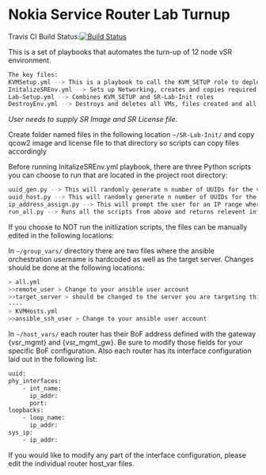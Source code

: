 # Nokia Service Router Lab Turnup

Travis CI Build Status:[![Build Status](https://travis-ci.org/mlossmann/Nokia-SR-Lab.svg?branch=master)](https://travis-ci.org/mlossmann/Nokia-SR-Lab)

This is a set of playbooks that automates the turn-up of 12 node vSR environment.

```bash
The key files:
KVMSetup.yml --> This is a playbook to call the KVM_SETUP role to deploy KVM and packages needed to build environment
InitalizeSREnv.yml --> Sets up Networking, creates and copies required files and setup XML files for VM deployment
Lab-Setup.yml --> Combines KVM_SETUP and SR-Lab-Init roles
DestroyEnv.yml --> Destroys and deletes all VMs, files created and all defined network bridges.  Reboots server when completed
```

*User needs to supply SR Image and SR License file*.

Create folder named files in the following location `~/SR-Lab-Init/` and copy qcow2 image and license file to that directory so scripts can copy files accordingly

Before running InitalizeSREnv.yml playbook, there are three Python scripts you can choose to run that are located in the project root directory:

```bash
uuid_gen.py --> This will randomly generate n number of UUIDs for the vSRs that are going to be instanciated.
uuid_host.py --> This will randomly generate n number of UUIDs for the vSRs that are going to be instanciated as well as ask the user what the target host is and the ansible username they are using is
ip_address_assign.py --> This will prompt the user for an IP range where they want to pull management IP adddresses from and will test to see if the address is alive.  If address is free it will modify the routers host_vars file with the address.
run_all.py --> Runs all the scripts from above and returns relevent information
```

If you choose to NOT run the initlization scripts, the files can be manually edited in the following locations:

In `~/group_vars/` directory there are two files where the ansible orchestration username is hardcoded as well as the target server.  Changes should be done at the following locations:

```bash
> all.yml
>>remote_user > Change to your ansible user account
>>target_server > should be changed to the server you are targeting this script to run on
----
> KVMHosts.yml
>>ansible_ssh_user > Change to your ansible user account
```

In `~/host_vars/` each router has their BoF address defined with the gateway {vsr_mgmt} and {vsr_mgmt_gw}. Be sure to modify those fields for your specific BoF configuration.  Also each router has its interface configuration laid out in the following list:

```bash
uuid:
phy_interfaces:
    - int_name:
      ip_addr:
      port:
loopbacks:
    - loop_name:
      ip_addr:
sys_ip:
    - ip_addr:
```

If you would like to modify any part of the interface configuration, please edit the individual router host_var files.
